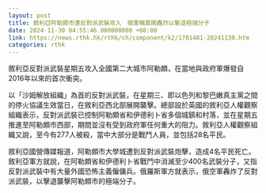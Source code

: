 ```yaml
---
layout: post
title: 敘利亞阿勒頗市遭反對派武裝攻入　俄軍稱展開轟炸以擊退極端分子
date: 2024-11-30 04:55:46.000000000 +08:00
link: https://news.rthk.hk/rthk/ch/component/k2/1781481-20241130.htm
categories: rthk
---
```


敘利亞反對派武裝星期五攻入全國第二大城市阿勒頗，在當地與政府軍爆發自2016年以來的首次衝突。

以「沙姆解放組織」為首的反對派武裝，在星期三、即以色列和黎巴嫩真主黨之間的停火協議生效當日，在敘利亞西北部展開襲擊。總部設於英國的敘利亞人權觀察組織表示，反對派武裝已控制阿勒頗省和伊德利卜省多個城鎮和村落，並在星期五推進至阿勒頗市西部，期間並沒有受到政府軍任何重大的阻力。敘利亞人權觀察組織又說，至今有277人被殺，當中大部分是戰鬥人員，並包括28名平民。

敘利亞國營傳媒報道，阿勒頗市大學城遭到反對派武裝炮擊，造成4名平民死亡。敘利亞軍方就說，在阿勒頗省和伊德利卜省戰鬥中消滅至少400名武裝分子，又指反對派武裝中有大量外國恐怖主義僱傭兵。俄羅斯軍方就表示，俄空軍轟炸了反對派武裝，以擊退襲擊阿勒頗市的極端分子。
